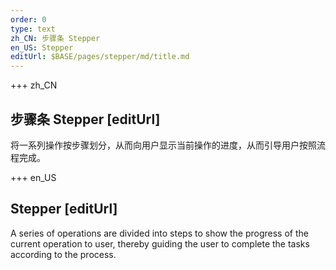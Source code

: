 ```yaml
---
order: 0
type: text
zh_CN: 步骤条 Stepper
en_US: Stepper
editUrl: $BASE/pages/stepper/md/title.md
---
```


+++  zh_CN 
## 步骤条 Stepper [editUrl]
将一系列操作按步骤划分，从而向用户显示当前操作的进度，从而引导用户按照流程完成。

+++  en_US 
## Stepper [editUrl]     

A series of operations are divided into steps to show the progress of the current operation to user, 
thereby guiding the user to complete the tasks according to the process.